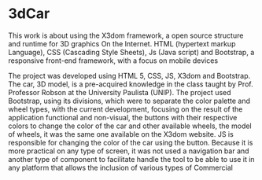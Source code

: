 # 3dCar
This work is about using the X3dom framework, a open source structure and runtime for 3D graphics On the Internet. HTML (hypertext markup Language), CSS (Cascading Style Sheets), Js (Java script) and Bootstrap, a responsive front-end framework, with a focus on mobile devices

The project was developed using HTML 5, CSS, JS, X3dom and Bootstrap. The car, 3D model, is a pre-acquired knowledge in the class taught by Prof. Professor Robson at the University  Paulista (UNIP). The project used Bootstrap, using its divisions, which were to separate the color palette and wheel types, with the  current development, focusing on the result of the application functional and non-visual, the buttons with their respective colors  to change the color of the car and other available wheels, the model of wheels, it was the same one available on the X3dom website. JS is responsible for changing the color of the car using the button. Because it is more practical on any type of screen, it was not used a navigation bar and another type of component to facilitate handle the tool to be able to use it in any platform that allows the inclusion of various types of Commercial
